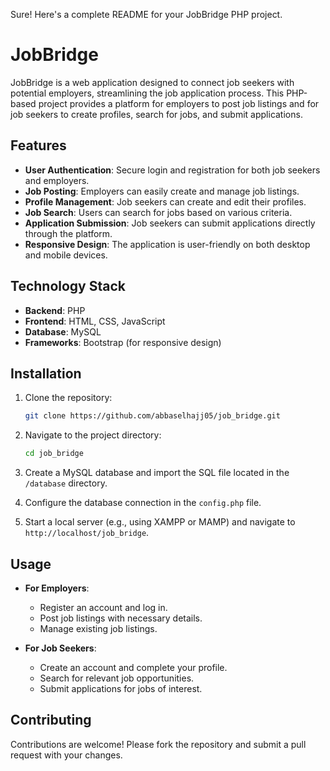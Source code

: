 Sure! Here's a complete README for your JobBridge PHP project.

# JobBridge

JobBridge is a web application designed to connect job seekers with potential employers, streamlining the job application process. This PHP-based project provides a platform for employers to post job listings and for job seekers to create profiles, search for jobs, and submit applications.

## Features

- **User Authentication**: Secure login and registration for both job seekers and employers.
- **Job Posting**: Employers can easily create and manage job listings.
- **Profile Management**: Job seekers can create and edit their profiles.
- **Job Search**: Users can search for jobs based on various criteria.
- **Application Submission**: Job seekers can submit applications directly through the platform.
- **Responsive Design**: The application is user-friendly on both desktop and mobile devices.

## Technology Stack

- **Backend**: PHP
- **Frontend**: HTML, CSS, JavaScript
- **Database**: MySQL
- **Frameworks**: Bootstrap (for responsive design)

## Installation

1. Clone the repository:
   ```bash
   git clone https://github.com/abbaselhajj05/job_bridge.git
   ```

2. Navigate to the project directory:
   ```bash
   cd job_bridge
   ```

3. Create a MySQL database and import the SQL file located in the `/database` directory.

4. Configure the database connection in the `config.php` file.

5. Start a local server (e.g., using XAMPP or MAMP) and navigate to `http://localhost/job_bridge`.

## Usage

- **For Employers**: 
  - Register an account and log in.
  - Post job listings with necessary details.
  - Manage existing job listings.

- **For Job Seekers**: 
  - Create an account and complete your profile.
  - Search for relevant job opportunities.
  - Submit applications for jobs of interest.

## Contributing

Contributions are welcome! Please fork the repository and submit a pull request with your changes.
